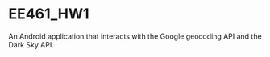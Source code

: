 # EE461_HW1
An Android application that interacts with the Google geocoding API and the Dark Sky API.
